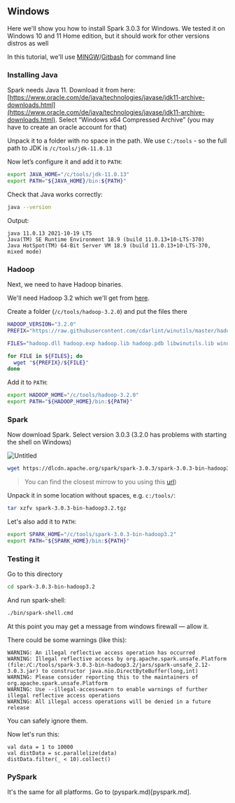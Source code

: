 ## Windows

Here we'll show you how to install Spark 3.0.3 for Windows.
We tested it on Windows 10 and 11 Home edition, but it should work
for other versions distros as well

In this tutorial, we'll use [MINGW](https://www.mingw-w64.org/)/[Gitbash](https://gitforwindows.org/) for command line


### Installing Java

Spark needs Java 11. Download it from here: [https://www.oracle.com/de/java/technologies/javase/jdk11-archive-downloads.html](https://www.oracle.com/de/java/technologies/javase/jdk11-archive-downloads.html). Select “Windows x64 Compressed Archive” (you may have to create an oracle account for that)

Unpack it to a folder with no space in the path. We use `C:/tools` - so the full path to JDK is `/c/tools/jdk-11.0.13`


Now let’s configure it and add it to `PATH`:

```bash
export JAVA_HOME="/c/tools/jdk-11.0.13"
export PATH="${JAVA_HOME}/bin:${PATH}"
```

Check that Java works correctly:

```bash
java --version
```

Output:

```
java 11.0.13 2021-10-19 LTS
Java(TM) SE Runtime Environment 18.9 (build 11.0.13+10-LTS-370)
Java HotSpot(TM) 64-Bit Server VM 18.9 (build 11.0.13+10-LTS-370, mixed mode)
```

### Hadoop

Next, we need to have Hadoop binaries. 

We'll need Hadoop 3.2 which we'll get from [here](https://github.com/cdarlint/winutils/tree/master/hadoop-3.2.0).

Create a folder (`/c/tools/hadoop-3.2.0`) and put the files there 

```bash
HADOOP_VERSION="3.2.0"
PREFIX="https://raw.githubusercontent.com/cdarlint/winutils/master/hadoop-${HADOOP_VERSION}/bin/"

FILES="hadoop.dll hadoop.exp hadoop.lib hadoop.pdb libwinutils.lib winutils.exe winutils.pdb"

for FILE in ${FILES}; do
  wget "${PREFIX}/${FILE}"
done
```

Add it to `PATH`:

```bash
export HADOOP_HOME="/c/tools/hadoop-3.2.0"
export PATH="${HADOOP_HOME}/bin:${PATH}"
```

### Spark

Now download Spark. Select version 3.0.3 (3.2.0 has problems with starting the shell on Windows)

![Untitled](https://s3-us-west-2.amazonaws.com/secure.notion-static.com/96b9afe8-0fdc-4d72-ab7d-f10b52bd5096/Untitled.png)


```bash
wget https://dlcdn.apache.org/spark/spark-3.0.3/spark-3.0.3-bin-hadoop3.2.tgz
```

> You can find the closest mirrow to you using this [url](https://www.apache.org/dyn/closer.lua/spark/spark-3.0.3/spark-3.0.3-bin-hadoop3.2.tgz))

Unpack it in some location without spaces, e.g. `c:/tools/`: 

```bash
tar xzfv spark-3.0.3-bin-hadoop3.2.tgz
```

Let's also add it to `PATH`:

```bash
export SPARK_HOME="/c/tools/spark-3.0.3-bin-hadoop3.2"
export PATH="${SPARK_HOME}/bin:${PATH}"
```

### Testing it

Go to this directory

```bash
cd spark-3.0.3-bin-hadoop3.2
```

And run spark-shell:

```bash
./bin/spark-shell.cmd
```

At this point you may get a message from windows firewall — allow it.


There could be some warnings (like this):

```
WARNING: An illegal reflective access operation has occurred
WARNING: Illegal reflective access by org.apache.spark.unsafe.Platform (file:/C:/tools/spark-3.0.3-bin-hadoop3.2/jars/spark-unsafe_2.12-3.0.3.jar) to constructor java.nio.DirectByteBuffer(long,int)
WARNING: Please consider reporting this to the maintainers of org.apache.spark.unsafe.Platform
WARNING: Use --illegal-access=warn to enable warnings of further illegal reflective access operations
WARNING: All illegal access operations will be denied in a future release
```

You can safely ignore them.

Now let's run this:

```
val data = 1 to 10000
val distData = sc.parallelize(data)
distData.filter(_ < 10).collect()
```

### PySpark

It's the same for all platforms. Go to (pyspark.md)[pyspark.md]. 
